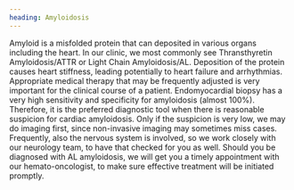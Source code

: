 ```yaml
---
heading: Amyloidosis
---
```


Amyloid is a misfolded protein that can deposited in various organs including the heart.
In our clinic, we most commonly see Thransthyretin Amyloidosis/ATTR or Light Chain Amyloidosis/AL.
Deposition of the protein causes heart stiffness, leading potentially to heart failure and arrhythmias.
Appropriate medical therapy that may be frequently adjusted is very important for the clinical course of a patient.
Endomyocardial biopsy has a very high sensitivity and specificity for amyloidosis (almost 100%).
Therefore, it is the preferred diagnostic tool when there is reasonable suspicion for cardiac amyloidosis.
Only if the suspicion is very low, we may do imaging first, since non-invasive imaging may sometimes miss cases.
Frequently, also the nervous system is involved, so we work closely with our neurology team, to have that checked for 
you as well. Should you be diagnosed with AL amyloidosis, we will get you a timely appointment with our hemato-oncologist, to make 
sure effective treatment will be initiated promptly. 